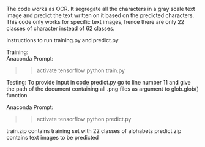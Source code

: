 The code works as OCR. It segregate all the characters in a gray scale text image and predict the text written on it based on the predicted characters. This code only works for specific text images, hence there are only 22 classes of character instead of 62 classes.

Instructions to run training.py and predict.py

Training:	
Anaconda Prompt:
>> activate tensorflow
>> python train.py

Testing: 
To provide input in code predict.py go to line number 11 and give the path of the document containing all .png files as argument to glob.glob() function

Anaconda Prompt:
>>activate tensorflow
>> python predict.py

train.zip contains training set with 22 classes of alphabets 
predict.zip contains text images to be predicted
